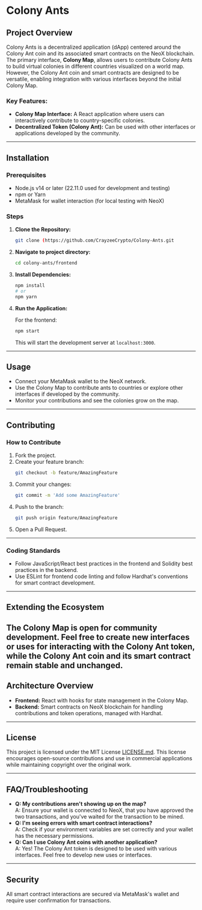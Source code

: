 # Colony Ants

## Project Overview
Colony Ants is a decentralized application (dApp) centered around the Colony Ant coin and its associated smart contracts on the NeoX blockchain. The primary interface, **Colony Map**, allows users to contribute Colony Ants to build virtual colonies in different countries visualized on a world map. However, the Colony Ant coin and smart contracts are designed to be versatile, enabling integration with various interfaces beyond the initial Colony Map.

### Key Features:
- **Colony Map Interface:** A React application where users can interactively contribute to country-specific colonies.  
- **Decentralized Token (Colony Ant):** Can be used with other interfaces or applications developed by the community.  

---

## Installation

### Prerequisites
- Node.js v14 or later (22.11.0 used for development and testing)  
- npm or Yarn
- MetaMask for wallet interaction (for local testing with NeoX)  

### Steps
1. **Clone the Repository:**  
   ```sh
   git clone (https://github.com/CrayzeeCrypto/Colony-Ants.git
   ```

2. **Navigate to project directory:**  
   ```sh
   cd colony-ants/frontend
   ```
   
2. **Install Dependencies:**  
   ```sh
   npm install
   # or
   npm yarn
   ```

4. **Run the Application:**  

   For the frontend:  
   ```sh
   npm start
   ```
   This will start the development server at `localhost:3000`.  

---

## Usage
- Connect your MetaMask wallet to the NeoX network.  
- Use the Colony Map to contribute ants to countries or explore other interfaces if developed by the community.  
- Monitor your contributions and see the colonies grow on the map.  

---

## Contributing

### How to Contribute
1. Fork the project.  
2. Create your feature branch:  
   ```sh
   git checkout -b feature/AmazingFeature
   ```
3. Commit your changes:  
   ```sh
   git commit -m 'Add some AmazingFeature'
   ```
4. Push to the branch:  
   ```sh
   git push origin feature/AmazingFeature
   ```
5. Open a Pull Request.  

---

### Coding Standards
- Follow JavaScript/React best practices in the frontend and Solidity best practices in the backend.  
- Use ESLint for frontend code linting and follow Hardhat's conventions for smart contract development.  

---

## Extending the Ecosystem
The **Colony Map** is open for community development. Feel free to create new interfaces or uses for interacting with the Colony Ant token, while the Colony Ant coin and its smart contract remain stable and unchanged.
---

## Architecture Overview
- **Frontend:** React with hooks for state management in the Colony Map.  
- **Backend:** Smart contracts on NeoX blockchain for handling contributions and token operations, managed with Hardhat.  

---

## License
This project is licensed under the MIT License [LICENSE.md](LICENSE.md). This license encourages open-source contributions and use in commercial applications while maintaining copyright over the original work.

---

## FAQ/Troubleshooting
- **Q: My contributions aren't showing up on the map?**  
  A: Ensure your wallet is connected to NeoX, that you have approved the two transactions, and you've waited for the transaction to be mined.  
- **Q: I'm seeing errors with smart contract interactions?**  
  A: Check if your environment variables are set correctly and your wallet has the necessary permissions.  
- **Q: Can I use Colony Ant coins with another application?**  
  A: Yes! The Colony Ant token is designed to be used with various interfaces. Feel free to develop new uses or interfaces.  

---

## Security
All smart contract interactions are secured via MetaMask's wallet and require user confirmation for transactions.  
